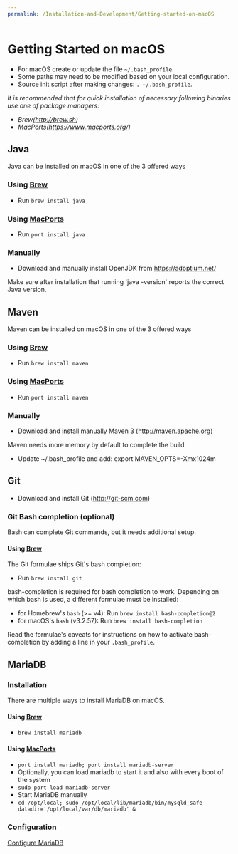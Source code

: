 ```yaml
---
permalink: /Installation-and-Development/Getting-started-on-macOS
---
```


# Getting Started on macOS

* For macOS create or update the file `~/.bash_profile`.
* Some paths may need to be modified based on your local configuration.
* Source init script after making changes: `. ~/.bash_profile`.

<i>It is recommended that for quick installation of necessary following binaries use one of package managers:
  * Brew(http://brew.sh)
  * MacPorts(https://www.macports.org/)</i>

## Java

Java can be installed on macOS in one of the 3 offered ways

### Using [Brew](http://brew.sh)
* Run `brew install java`

### Using [MacPorts](https://www.macports.org/)
* Run `port install java`

### Manually
* Download and manually install OpenJDK from https://adoptium.net/

Make sure after installation that running 'java -version' reports the correct Java version.

## Maven

Maven can be installed on macOS in one of the 3 offered ways

### Using [Brew](http://brew.sh)
* Run `brew install maven`

### Using [MacPorts](https://www.macports.org/)
* Run `port install maven`

### Manually
* Download and install manually Maven 3 (http://maven.apache.org)

Maven needs more memory by default to complete the build.
 * Update ~/.bash_profile and add: export MAVEN_OPTS=-Xmx1024m

## Git
* Download and install Git (http://git-scm.com)

### Git Bash completion (optional)
Bash can complete Git commands, but it needs additional setup.

#### Using [Brew](http://brew.sh)
The Git formulae ships Git's bash completion:
* Run `brew install git`

bash-completion is required for bash completion to work. Depending on which bash is used, a different formulae must be installed:
* for Homebrew's `bash` (>= v4): Run `brew install bash-completion@2`
* for macOS's `bash` (v3.2.57): Run `brew install bash-completion`

Read the formulae's caveats for instructions on how to activate bash-completion by adding a line in your `.bash_profile`.

## MariaDB

### Installation

There are multiple ways to install MariaDB on macOS.

#### Using [Brew](http://brew.sh)
 * `brew install mariadb`

#### Using [MacPorts](https://www.macports.org/)
 * `port install mariadb; port install mariadb-server`
 * Optionally, you can load mariadb to start it and also with every boot of the system
  * `sudo port load mariadb-server`
 * Start MariaDB manually
  * `cd /opt/local; sudo /opt/local/lib/mariadb/bin/mysqld_safe --datadir='/opt/local/var/db/mariadb' &`

### Configuration

[Configure MariaDB](../Installation-and-Development/Configure-MariaDB/#configure-mariadb)
